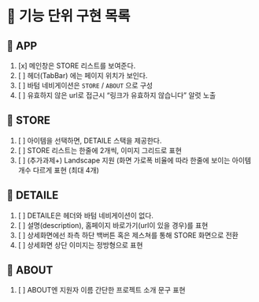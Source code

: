 # 📌 기능 단위 구현 목록

## 🔸 APP

1. [x] 메인창은 STORE 리스트를 보여준다.
2. [ ] 헤더(TabBar) 에는 페이지 위치가 보인다.
3. [ ] 바텀 네비게이션은 `STORE` / `ABOUT` 으로 구성
4. [ ] 유효하지 않은 url로 접근시 “링크가 유효하지 않습니다” 알럿 노출

## 🔸 STORE

1. [ ] 아이템을 선택하면, DETAILE 스택을 제공한다.
2. [ ] STORE 리스트는 한줄에 2개씩, 이미지 그리드로 표현
3. [ ] (추가과제+) Landscape 지원 (화면 가로폭 비율에 따라 한줄에 보이는 아이템
       개수 다르게 표현 (최대 4개)

## 🔸 DETAILE

1. [ ] DETAILE은 헤더와 바텀 네비게이션이 없다.
2. [ ] 설명(description), 홈페이지 바로가기(url이 있을 경우)를 표현
3. [ ] 상세화면에선 좌측 하단 백버튼 혹은 제스쳐를 통해 STORE 화면으로 전환
4. [ ] 상세화면 상단 이미지는 정방형으로 표현

## 🔸 ABOUT

1. [ ] ABOUT엔 지원자 이름 간단한 프로젝트 소개 문구 표현
